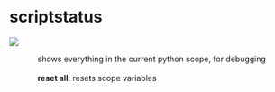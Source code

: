 
<a name=scriptstatus></a><br>
# <b>scriptstatus</b>
<img src="https://www.bespokesynth.com/docs/screenshots/scriptstatus.png"><br>
<div style="display:inline-block;margin-left:50px;">
shows everything in the current python scope, for debugging<br/><br/>
<b>reset all</b>: resets scope variables<br>
